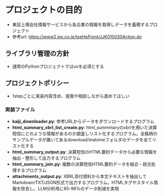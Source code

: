 # プロジェクトの目的
- 東証上場会社情報サービスから各企業の情報を取得しデータを蓄積するプロジェクト
- 参考url: https://www2.jpx.co.jp/tseHpFront/JJK010030Action.do

## ライブラリ管理の方針
- 通常のPythonプロジェクトではuvを必須とする

## プロジェクトポリシー
- 1stepごとに実装内容含め、提案や相談しながら進めてほしい

### 実装ファイル
- **kaiji_downloader.py**: 参考URLからデータをダウンロードするプログラム
- **html_summary_xbrl_list_create.py**: html_summmaryのxbrlを用いた決算短信にどのような情報があるのか調査しリスト化するプログラム。全銘柄のサンプルデータが置いてあるdownload/matomeフォルダのデータを全てリスト化する
- **html_summary_output.py**: 決算短信のHTML要約データから必要な情報を抽出・整形して出力するプログラム
- **html_summary_join.py**: 複数の決算短信HTML要約データを結合・統合処理するプログラム
- **attachments_output.py**: XBRL添付資料から本文テキストを抽出してMarkdown/TXT/JSON形式で出力するプログラム。HTMLタグやスタイル情報を除去し、LLM分析用に85-96%のデータ削減を実現